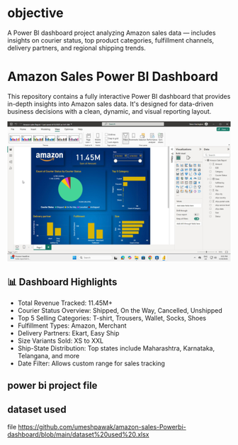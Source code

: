 # objective 
A Power BI dashboard project analyzing Amazon sales data — includes insights on courier status, top product categories, fulfillment channels, delivery partners, and regional shipping trends.
# Amazon Sales Power BI Dashboard

This repository contains a fully interactive Power BI dashboard that provides in-depth insights into Amazon sales data. It's designed for data-driven business decisions with a clean, dynamic, and visual reporting layout.

![Full Dashboard Preview](https://github.com/umeshpawak/amazon-sales-Powerbi-dashboard/blob/main/amazon%20bi%20dashboard.jpeg)


## 📊 Dashboard Highlights

-  Total Revenue Tracked: 11.45M+
-  Courier Status Overview: Shipped, On the Way, Cancelled, Unshipped
-  Top 5 Selling Categories: T-shirt, Trousers, Wallet, Socks, Shoes
-  Fulfillment Types: Amazon, Merchant
-  Delivery Partners: Ekart, Easy Ship
-  Size Variants Sold: XS to XXL
-  Ship-State Distribution: Top states include Maharashtra, Karnataka, Telangana, and more
-  Date Filter: Allows custom range for sales tracking

## power bi project file 







## dataset used 
file 
https://github.com/umeshpawak/amazon-sales-Powerbi-dashboard/blob/main/dataset%20used%20.xlsx
